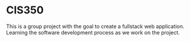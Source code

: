 # CIS350
This is a group project with the goal to create a fullstack web application. Learning the software development process as we work on the project.